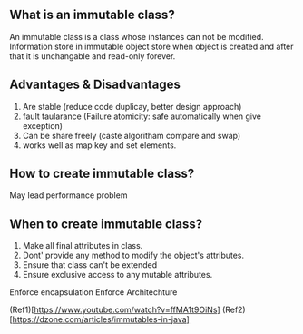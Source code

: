 ## What is an immutable class?

An immutable class is a class whose instances can not be modified. Information store in immutable object store when object is created and after that it is unchangable and read-only forever.

## Advantages & Disadvantages

1. Are stable (reduce code duplicay, better design approach)
2. fault taularance (Failure atomicity: safe automatically when give exception)
3. Can be share freely (caste algoritham compare and swap)
4. works well as map key and set elements.

## How to create immutable class?

May lead performance problem

## When to create immutable class?

1. Make all final attributes in class.
2. Dont' provide any method to modify the object's attributes.
3. Ensure that class can't be extended
4. Ensure exclusive access to any mutable attributes.

Enforce encapsulation
Enforce Architechture

(Ref1)[https://www.youtube.com/watch?v=ffMA1t9OiNs]
(Ref2)[https://dzone.com/articles/immutables-in-java]
